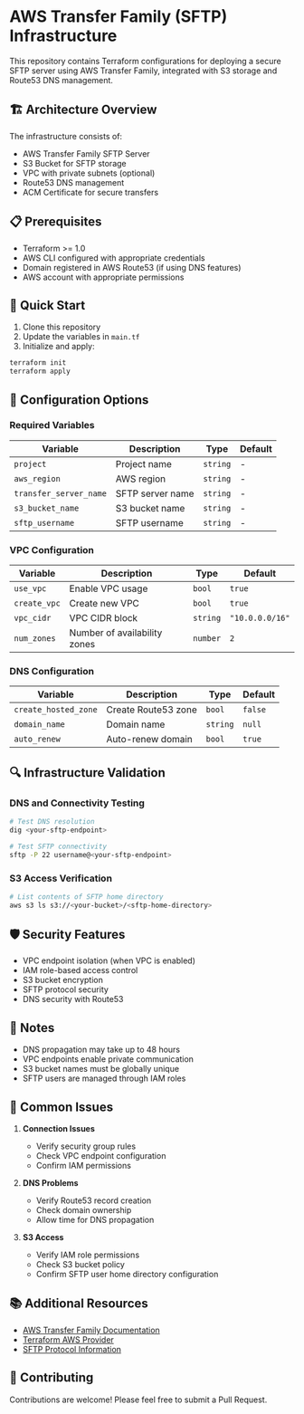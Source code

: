 # AWS Transfer Family (SFTP) Infrastructure

This repository contains Terraform configurations for deploying a secure SFTP server using AWS Transfer Family, integrated with S3 storage and Route53 DNS management.

## 🏗 Architecture Overview

The infrastructure consists of:
- AWS Transfer Family SFTP Server
- S3 Bucket for SFTP storage
- VPC with private subnets (optional)
- Route53 DNS management
- ACM Certificate for secure transfers

## 📋 Prerequisites

- Terraform >= 1.0
- AWS CLI configured with appropriate credentials
- Domain registered in AWS Route53 (if using DNS features)
- AWS account with appropriate permissions

## 🚀 Quick Start

1. Clone this repository
2. Update the variables in `main.tf`
3. Initialize and apply:

```bash
terraform init
terraform apply
```

## 🔧 Configuration Options

### Required Variables
| Variable | Description | Type | Default |
|----------|-------------|------|---------|
| `project` | Project name | `string` | - |
| `aws_region` | AWS region | `string` | - |
| `transfer_server_name` | SFTP server name | `string` | - |
| `s3_bucket_name` | S3 bucket name | `string` | - |
| `sftp_username` | SFTP username | `string` | - |

### VPC Configuration
| Variable | Description | Type | Default |
|----------|-------------|------|---------|
| `use_vpc` | Enable VPC usage | `bool` | `true` |
| `create_vpc` | Create new VPC | `bool` | `true` |
| `vpc_cidr` | VPC CIDR block | `string` | `"10.0.0.0/16"` |
| `num_zones` | Number of availability zones | `number` | `2` |

### DNS Configuration
| Variable | Description | Type | Default |
|----------|-------------|------|---------|
| `create_hosted_zone` | Create Route53 zone | `bool` | `false` |
| `domain_name` | Domain name | `string` | `null` |
| `auto_renew` | Auto-renew domain | `bool` | `true` |

## 🔍 Infrastructure Validation

### DNS and Connectivity Testing

```bash
# Test DNS resolution
dig <your-sftp-endpoint>

# Test SFTP connectivity
sftp -P 22 username@<your-sftp-endpoint>
```

### S3 Access Verification
```bash
# List contents of SFTP home directory
aws s3 ls s3://<your-bucket>/<sftp-home-directory>
```

## 🛡️ Security Features

- VPC endpoint isolation (when VPC is enabled)
- IAM role-based access control
- S3 bucket encryption
- SFTP protocol security
- DNS security with Route53

## 📝 Notes

- DNS propagation may take up to 48 hours
- VPC endpoints enable private communication
- S3 bucket names must be globally unique
- SFTP users are managed through IAM roles

## 🚨 Common Issues

1. **Connection Issues**
   - Verify security group rules
   - Check VPC endpoint configuration
   - Confirm IAM permissions

2. **DNS Problems**
   - Verify Route53 record creation
   - Check domain ownership
   - Allow time for DNS propagation

3. **S3 Access**
   - Verify IAM role permissions
   - Check S3 bucket policy
   - Confirm SFTP user home directory configuration

## 📚 Additional Resources

- [AWS Transfer Family Documentation](https://aws.amazon.com/aws-transfer-family/)
- [Terraform AWS Provider](https://registry.terraform.io/providers/hashicorp/aws/latest/docs)
- [SFTP Protocol Information](https://tools.ietf.org/html/rfc4251)

## 🤝 Contributing

Contributions are welcome! Please feel free to submit a Pull Request.



